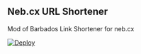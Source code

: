 ## Neb.cx URL Shortener

Mod of Barbados Link Shortener for neb.cx

<a href="https://heroku.com/deploy?template=http://github.com/NebulaBC/nebcx">
  <img src="https://www.herokucdn.com/deploy/button.svg" alt="Deploy">
</a>

